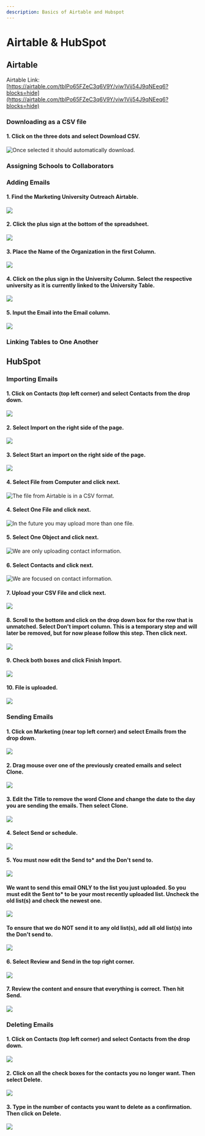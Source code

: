 ```yaml
---
description: Basics of Airtable and Hubspot
---
```


# Airtable & HubSpot

## Airtable

Airtable Link: [https://airtable.com/tblPo65FZeC3q6V9Y/viw1Vij54J9qNEeq6?blocks=hide](https://airtable.com/tblPo65FZeC3q6V9Y/viw1Vij54J9qNEeq6?blocks=hide)

### Downloading as a CSV file

#### 1. Click on the three dots and select Download CSV.

![Once selected it should automatically download.](../../../.gitbook/assets/screen-shot-2020-03-25-at-2.18.38-am.png)

### Assigning Schools to Collaborators

### Adding Emails

#### 1. Find the Marketing University Outreach Airtable.

![](../../../.gitbook/assets/screen-shot-2020-03-25-at-11.16.57-pm.png)

#### 2. Click the plus sign at the bottom of the spreadsheet.

![](../../../.gitbook/assets/screen-shot-2020-03-25-at-11.17.13-pm.png)

#### 3. Place the Name of the Organization in the first Column.

![](../../../.gitbook/assets/screen-shot-2020-03-25-at-11.17.40-pm.png)

#### 4. Click on the plus sign in the University Column. Select the respective university as it is currently linked to the University Table.

![](../../../.gitbook/assets/screen-shot-2020-03-25-at-11.17.45-pm.png)

#### 5. Input the Email into the Email column.

![](../../../.gitbook/assets/screen-shot-2020-03-25-at-11.18.03-pm.png)

### Linking Tables to One Another

## HubSpot

### Importing Emails

#### 1. Click on Contacts \(top left corner\) and select Contacts from the drop down.

![](../../../.gitbook/assets/screen-shot-2020-03-24-at-8.46.41-pm%20%281%29.png)

#### 2.  Select Import on the right side of the page.

![](../../../.gitbook/assets/screen-shot-2020-03-24-at-8.46.56-pm.png)

#### 3. Select Start an import on the right side of the page.

![](../../../.gitbook/assets/screen-shot-2020-03-24-at-8.47.31-pm.png)

#### 4. Select File from Computer and click next.

![The file from Airtable is in a CSV format.](../../../.gitbook/assets/screen-shot-2020-03-24-at-8.47.34-pm.png)

#### 4. Select One File and click next.

![In the future you may upload more than one file. ](../../../.gitbook/assets/screen-shot-2020-03-25-at-1.10.36-am.png)

#### 5.  Select One Object and click next.

![We are only uploading contact information.](../../../.gitbook/assets/screen-shot-2020-03-25-at-1.11.38-am.png)

#### 6. Select Contacts and click next.

![We are focused on contact information. ](../../../.gitbook/assets/screen-shot-2020-03-25-at-1.11.49-am.png)

#### 7. Upload your CSV File and click next.

![](../../../.gitbook/assets/screen-shot-2020-03-25-at-1.24.17-am.png)

#### 8. Scroll to the bottom and click on the drop down box for the row that is unmatched.  Select Don't import column. This is a temporary step and will later be removed, but for now please follow this step. Then click next.

![](../../../.gitbook/assets/screen-shot-2020-03-25-at-1.25.06-am.png)

#### 9. Check both boxes and click Finish Import.

![](../../../.gitbook/assets/screen-shot-2020-03-25-at-1.25.33-am.png)

#### 10. File is uploaded.

![](../../../.gitbook/assets/screen-shot-2020-03-25-at-1.25.47-am.png)

### Sending Emails

#### **1. Click on Marketing \(near top left corner\) and select Emails from the drop down.**

![](../../../.gitbook/assets/screen-shot-2020-03-25-at-1.35.50-am.png)

#### **2. Drag mouse over one of the previously created emails and select Clone.**

![](../../../.gitbook/assets/screen-shot-2020-03-25-at-1.36.30-am.png)

#### **3. Edit the Title to remove the word Clone and change the date to the day you are sending the emails. Then select Clone.**

![](../../../.gitbook/assets/screen-shot-2020-03-25-at-1.36.40-am%20%281%29.png)

#### 4.  Select Send or schedule.

![](../../../.gitbook/assets/screen-shot-2020-03-25-at-1.37.12-am.png)

#### 5. You must now edit the Send to\* and the Don't send to.

![](../../../.gitbook/assets/screen-shot-2020-03-25-at-1.37.35-am.png)

#### We want to send this email ONLY to the list you just uploaded. So you must edit the Sent to\* to be your most recently uploaded list. Uncheck the old list\(s\) and check the newest one.

![](../../../.gitbook/assets/screen-shot-2020-03-25-at-1.37.55-am.png)

#### To ensure that we do NOT send it to any old list\(s\), add all old list\(s\) into the Don't send to.

![](../../../.gitbook/assets/screen-shot-2020-03-25-at-1.38.09-am.png)

#### 6.  Select Review and Send in the top right corner.

![](../../../.gitbook/assets/screen-shot-2020-03-25-at-1.38.19-am.png)

#### 7. Review the content and ensure that everything is correct. Then hit Send.

![](../../../.gitbook/assets/screen-shot-2020-03-25-at-1.38.25-am.png)

### Deleting Emails

#### 1. Click on Contacts \(top left corner\) and select Contacts from the drop down.

![](../../../.gitbook/assets/screen-shot-2020-03-24-at-8.46.41-pm.png)

#### 2. Click on all the check boxes for the contacts you no longer want. Then select Delete.

![](../../../.gitbook/assets/screen-shot-2020-03-25-at-2.11.00-am.png)

#### 3. Type in the number of contacts you want to delete as a confirmation. Then click on Delete.

![](../../../.gitbook/assets/screen-shot-2020-03-25-at-2.11.28-am.png)

